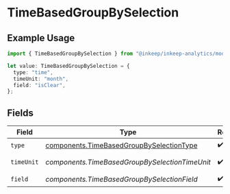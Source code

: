 # TimeBasedGroupBySelection

## Example Usage

```typescript
import { TimeBasedGroupBySelection } from "@inkeep/inkeep-analytics/models/components";

let value: TimeBasedGroupBySelection = {
  type: "time",
  timeUnit: "month",
  field: "isClear",
};
```

## Fields

| Field                                                                                                | Type                                                                                                 | Required                                                                                             | Description                                                                                          |
| ---------------------------------------------------------------------------------------------------- | ---------------------------------------------------------------------------------------------------- | ---------------------------------------------------------------------------------------------------- | ---------------------------------------------------------------------------------------------------- |
| `type`                                                                                               | [components.TimeBasedGroupBySelectionType](../../models/components/timebasedgroupbyselectiontype.md) | :heavy_check_mark:                                                                                   | N/A                                                                                                  |
| `timeUnit`                                                                                           | *components.TimeBasedGroupBySelectionTimeUnit*                                                       | :heavy_check_mark:                                                                                   | Available Time Units                                                                                 |
| `field`                                                                                              | *components.TimeBasedGroupBySelectionField*                                                          | :heavy_check_mark:                                                                                   | N/A                                                                                                  |